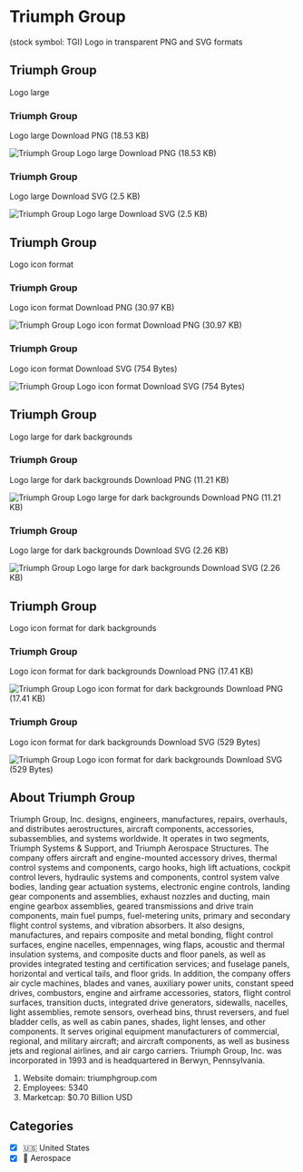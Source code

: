 # Triumph Group
 (stock symbol: TGI) Logo in transparent PNG and SVG formats

## Triumph Group
 Logo large

### Triumph Group
 Logo large Download PNG (18.53 KB)

![Triumph Group
 Logo large Download PNG (18.53 KB)](/img/orig/TGI_BIG-5422e763.png)

### Triumph Group
 Logo large Download SVG (2.5 KB)

![Triumph Group
 Logo large Download SVG (2.5 KB)](/img/orig/TGI_BIG-b12deea0.svg)

## Triumph Group
 Logo icon format

### Triumph Group
 Logo icon format Download PNG (30.97 KB)

![Triumph Group
 Logo icon format Download PNG (30.97 KB)](/img/orig/TGI-a46e45a4.png)

### Triumph Group
 Logo icon format Download SVG (754 Bytes)

![Triumph Group
 Logo icon format Download SVG (754 Bytes)](/img/orig/TGI-632a3383.svg)

## Triumph Group
 Logo large for dark backgrounds

### Triumph Group
 Logo large for dark backgrounds Download PNG (11.21 KB)

![Triumph Group
 Logo large for dark backgrounds Download PNG (11.21 KB)](/img/orig/TGI_BIG.D-21123d21.png)

### Triumph Group
 Logo large for dark backgrounds Download SVG (2.26 KB)

![Triumph Group
 Logo large for dark backgrounds Download SVG (2.26 KB)](/img/orig/TGI_BIG.D-775fd086.svg)

## Triumph Group
 Logo icon format for dark backgrounds

### Triumph Group
 Logo icon format for dark backgrounds Download PNG (17.41 KB)

![Triumph Group
 Logo icon format for dark backgrounds Download PNG (17.41 KB)](/img/orig/TGI.D-6bd7013e.png)

### Triumph Group
 Logo icon format for dark backgrounds Download SVG (529 Bytes)

![Triumph Group
 Logo icon format for dark backgrounds Download SVG (529 Bytes)](/img/orig/TGI.D-9e772773.svg)

## About Triumph Group


Triumph Group, Inc. designs, engineers, manufactures, repairs, overhauls, and distributes aerostructures, aircraft components, accessories, subassemblies, and systems worldwide. It operates in two segments, Triumph Systems & Support, and Triumph Aerospace Structures. The company offers aircraft and engine-mounted accessory drives, thermal control systems and components, cargo hooks, high lift actuations, cockpit control levers, hydraulic systems and components, control system valve bodies, landing gear actuation systems, electronic engine controls, landing gear components and assemblies, exhaust nozzles and ducting, main engine gearbox assemblies, geared transmissions and drive train components, main fuel pumps, fuel-metering units, primary and secondary flight control systems, and vibration absorbers. It also designs, manufactures, and repairs composite and metal bonding, flight control surfaces, engine nacelles, empennages, wing flaps, acoustic and thermal insulation systems, and composite ducts and floor panels, as well as provides integrated testing and certification services; and fuselage panels, horizontal and vertical tails, and floor grids. In addition, the company offers air cycle machines, blades and vanes, auxiliary power units, constant speed drives, combustors, engine and airframe accessories, stators, flight control surfaces, transition ducts, integrated drive generators, sidewalls, nacelles, light assemblies, remote sensors, overhead bins, thrust reversers, and fuel bladder cells, as well as cabin panes, shades, light lenses, and other components. It serves original equipment manufacturers of commercial, regional, and military aircraft; and aircraft components, as well as business jets and regional airlines, and air cargo carriers. Triumph Group, Inc. was incorporated in 1993 and is headquartered in Berwyn, Pennsylvania.

1. Website domain: triumphgroup.com
2. Employees: 5340
3. Marketcap: $0.70 Billion USD


## Categories
- [x] 🇺🇸 United States
- [x] 🚀 Aerospace
